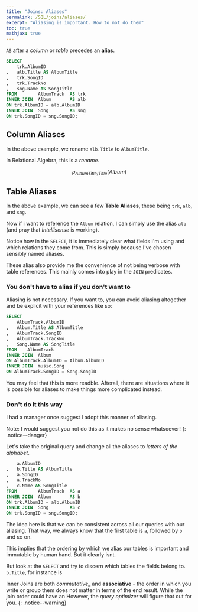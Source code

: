 ```yaml
---
title: "Joins: Aliases"
permalink: /SQL/joins/aliases/
excerpt: "Aliasing is important. How to not do them"
toc: true
mathjax: true
---
```


`AS` after a _column_ or _table_ precedes an __alias__. 

```sql
SELECT
	trk.AlbumID
,	alb.Title AS AlbumTitle 
,	trk.SongID
,	trk.TrackNo
,	sng.Name AS SongTitle
FROM		AlbumTrack 	AS trk
INNER JOIN	Album 		AS alb
ON trk.AlbumID = alb.AlbumID
INNER JOIN	Song 		AS sng
ON trk.SongID = sng.SongID;
```

## Column Aliases

In the above example, we rename `alb.Title` to `AlbumTitle`.

In Relational Algebra, this is a _rename_.

$$
\rho_{AlbumTitle/Title}(Album)
$$


## Table Aliases

In the above example, we can see a few __Table Aliases__, these being `trk`, `alb`, and `sng`.

Now if i want to reference the `Album` relation, I can simply use the alias `alb` (and pray that _Intellisense_ is working).

Notice how in the `SELECT`, it is immediately clear what fields I'm using and which relations they come from. This is simply because I've chosen sensibly named aliases.

These alias also provide me the convenience of not being verbose with table references. This mainly comes into play in the `JOIN` predicates.

### You don't have to alias if you don't want to

Aliasing is not necessary. If you want to, you can avoid aliasing altogether and be explicit with your references like so:

```sql
SELECT
	AlbumTrack.AlbumID
,	Album.Title AS AlbumTitle
,	AlbumTrack.SongID
,	AlbumTrack.TrackNo
,	Song.Name AS SongTitle
FROM	AlbumTrack
INNER JOIN	Album
ON AlbumTrack.AlbumID = Album.AlbumID
INNER JOIN	music.Song
ON AlbumTrack.SongID = Song.SongID
```

You may feel that this is more readble. Afterall, there are situations where it is possible for aliases to make things more complicated instead.

### Don't do it this way

I had a manager once suggest I adopt this manner of aliasing.

Note: I would suggest you not do this as it makes no sense whatsoever!
{: .notice--danger}

Let's take the original query and change all the aliases to _letters of the alphabet_.

```sql
	a.AlbumID
,	b.Title AS AlbumTitle 
,	a.SongID
,	a.TrackNo
,	c.Name AS SongTitle
FROM		AlbumTrack 	AS a
INNER JOIN	Album 		AS b
ON trk.AlbumID = alb.AlbumID
INNER JOIN	Song 		AS c
ON trk.SongID = sng.SongID;
```
The idea here is that we can be consistent across all our queries with our aliasing.
That way, we always know that the first table is `a`, followed by `b` and so on.

This implies that the ordering by which we alias our tables is important and immutable by human hand.
But it clearly isnt.




But look at the `SELECT` and try to discern which tables the fields belong to. `b.Title`, for instance is 

Inner Joins are both _commutative__ and __associative__ - the order in which you write or group them does not matter in terms of the end result.
While the join order could have an  However, the _query optimizer_ will figure that out for you.
{: .notice--warning}






